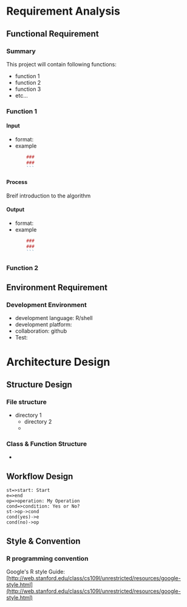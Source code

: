 # Requirement Analysis

##  Functional Requirement

### Summary

This project will contain following functions:
- function 1
- function 2
- function 3
- etc...



### Function 1

#### Input 
- format:
- example
	```r
		### 
		### 
		```
	
#### Process

Breif introduction to the algorithm

#### Output
- format:
- example
	```r
		### 
		### 
		```

### Function 2

## Environment Requirement

### Development Environment
 - development language: R/shell
 - development platform: 
 - collaboration: github
 - Test:

# Architecture Design

## Structure Design

### File structure
- directory 1
	- directory 2
	- 
### Class & Function Structure
- 

## Workflow Design


```flow  
st=>start: Start  
e=>end  
op=>operation: My Operation  
cond=>condition: Yes or No?  
st->op->cond  
cond(yes)->e  
cond(no)->op 
```

## Style & Convention

### R programming  convention

Google's R style Guide:
[http://web.stanford.edu/class/cs109l/unrestricted/resources/google-style.html](http://web.stanford.edu/class/cs109l/unrestricted/resources/google-style.html)
<!--stackedit_data:
eyJoaXN0b3J5IjpbLTE3NjE3OTQ3MjUsMzQ3NDIzMzY3LDEzMz
E0MTg0ODEsLTEzMzkwNzI1ODEsLTE2NzA0MjczNTFdfQ==
-->